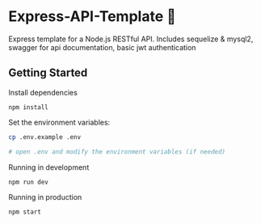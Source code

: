 # Express-API-Template 🎁

Express template for a Node.js RESTful API. Includes sequelize & mysql2, swagger for api documentation, basic jwt authentication

## Getting Started

Install dependencies

```
npm install
```

Set the environment variables:

```bash
cp .env.example .env

# open .env and modify the environment variables (if needed)
```

Running in development

```
npm run dev
```

Running in production

```
npm start
```
